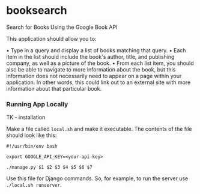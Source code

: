 # booksearch
Search for Books Using the Google Book API


This application should allow you to:

• Type in a query and display a list of books matching that query.
• Each item in the list should include the book's author, title, and publishing company, as well as a picture of the book.
• From each list item, you should also be able to navigate to more information about the book, but this information does not necessarily need to appear on a page within your application. In other words, this could link out to an external site with more information about that particular book.



### Running App Locally

TK - installation

Make a file called `local.sh` and make it executable. The contents of the file should look like this:

```
#!/usr/bin/env bash

export GOOGLE_API_KEY=<your-api-key>

./manage.py $1 $2 $3 $4 $5 $6 $7

```

Use this file for Django commands.  So, for example, to run the server use `./local.sh runserver`.
